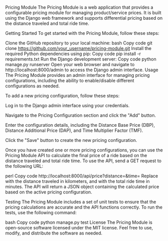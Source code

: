 Pricing Module
The Pricing Module is a web application that provides a configurable pricing module for managing product/service prices. It is built using the Django web framework and supports differential pricing based on the distance traveled and total ride time.

Getting Started
To get started with the Pricing Module, follow these steps:

Clone the GitHub repository to your local machine:
bash
Copy code
git clone https://github.com/your_username/pricing-module.git
Install the required Python dependencies using pip:
Copy code
pip install -r requirements.txt
Run the Django development server:
Copy code
python manage.py runserver
Open your web browser and navigate to http://localhost:8000/admin to access the Django admin interface.
Usage
The Pricing Module provides an admin interface for managing pricing configurations, including the ability to enable/disable different configurations as needed.

To add a new pricing configuration, follow these steps:

Log in to the Django admin interface using your credentials.

Navigate to the Pricing Configuration section and click the "Add" button.

Enter the configuration details, including the Distance Base Price (DBP), Distance Additional Price (DAP), and Time Multiplier Factor (TMF).

Click the "Save" button to create the new pricing configuration.

Once you have created one or more pricing configurations, you can use the Pricing Module API to calculate the final price of a ride based on the distance traveled and total ride time. To use the API, send a GET request to the following URL:

perl
Copy code
http://localhost:8000/api/price?distance=<distance>&time=<time>
Replace <distance> with the distance traveled in kilometers, and <time> with the total ride time in minutes. The API will return a JSON object containing the calculated price based on the active pricing configuration.

Testing
The Pricing Module includes a set of unit tests to ensure that the pricing calculations are accurate and the API functions correctly. To run the tests, use the following command:

bash
Copy code
python manage.py test
License
The Pricing Module is open-source software licensed under the MIT license. Feel free to use, modify, and distribute the software as needed.